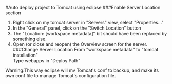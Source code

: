 #Auto deploy project to Tomcat using eclipse
###Enable Server Location section
1. Right click on my tomcat server in "Servers" view, select "Properties…"  
2. In the "General" panel, click on the "Switch Location" button  
3. The "Location: [workspace metadata]" bit should have been replaced by something else.  
4. Open (or close and reopen) the Overview screen for the server.  
###Change Server Location
From "workspace metadata" to "tomcat installation"  
Type webapps in "Deploy Path"

Warning:This way eclipse will mv Tomcat's conf to backup, and make its own conf file to manage Tomcat's configuration file.   